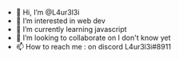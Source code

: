 - 👋 Hi, I’m @L4ur3l3i
- 👀 I’m interested in web dev
- 🌱 I’m currently learning javascript
- 💞️ I’m looking to collaborate on I don't know yet
- 📫 How to reach me : on discord L4ur3l3i#8911

<!---
L4ur3l3i/L4ur3l3i is a ✨ special ✨ repository because its `README.md` (this file) appears on your GitHub profile.
You can click the Preview link to take a look at your changes.
--->
